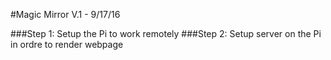 #Magic Mirror V.1 - 9/17/16

###Step 1: Setup the Pi to work remotely
###Step 2: Setup server on the Pi in ordre to render webpage
